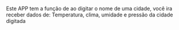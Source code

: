 Este APP tem a função de ao digitar o nome de uma cidade, você ira receber dados de: Temperatura, clima, umidade e pressão da cidade digitada
